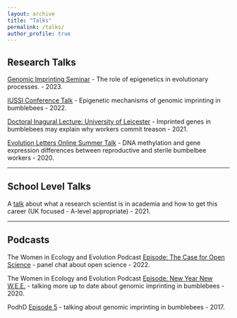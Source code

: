 ```yaml
---
layout: archive
title: "Talks"
permalink: /talks/
author_profile: true
---
```


<h2>Research Talks</h2>

[Genomic Imprinting Seminar](https://drive.google.com/file/d/1PWxLNohCZ-faPsJ9vjZ_i94NHu4k9Hgh/view?usp=share_link) - The role of epigenetics in evolutionary processes. - 2023.

[IUSSI Conference Talk](https://drive.google.com/file/d/1KOkr_Z9SRdeETmTzohXJey66G6bj_rkw/view?usp=sharing) - Epigenetic mechanisms of genomic imprinting in bumblebees - 2022.

[Doctoral Inagural Lecture: University of Leicester](https://www.youtube.com/watch?v=mK8orMPBmFk) - Imprinted genes in bumblebees may explain why workers commit treason - 2021.

[Evolution Letters Online Summer Talk](https://www.youtube.com/watch?v=D0ZQMQgx2Dw) - DNA methylation and gene expression differences between reproductive and sterile bumbelbee workers - 2020.

---

<h2>School Level Talks</h2>

A [talk](https://drive.google.com/file/d/1j0hzyMpm5l7EENQY6FEbpzYwk-Jmju-A/view?usp=sharing) about what a research scientist is in academia and how to get this career (UK focused - A-level appropriate) - 2021.

---

<h2>Podcasts</h2>

The Women in Ecology and Evolution Podcast [Episode: The Case for Open Science](https://www.theweepodcast.org/podcast/episode/796644a1/the-case-for-open-science) - panel chat about open science - 2022.

The Women in Ecology and Evolution Podcast [Episode: New Year New W.E.E.](https://www.theweepodcast.org/podcast/episode/480d248f/new-year-new-wee) - talking more up to date about genomic imprinting in bumblebees - 2020.

PodhD [Episode 5](https://soundcloud.com/user-711798858/podhd-episode-5) - talking about genomic imprinting in bumblebees - 2017.
